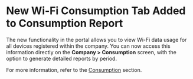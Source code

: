 # New Wi-Fi Consumption Tab Added to Consumption Report

The new functionality in the portal allows you to view Wi-Fi data usage for all devices registered within the company. You can now access this information directly on the **Company > Consumption** screen, with the option to generate detailed reports by period.

For more information, refer to the [Consumption](../../portal/empresas/consumos.md) section.
